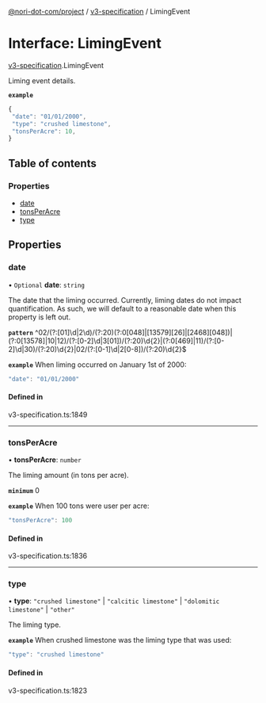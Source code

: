 [@nori-dot-com/project](../README.md) / [v3-specification](../modules/v3_specification.md) / LimingEvent

# Interface: LimingEvent

[v3-specification](../modules/v3_specification.md).LimingEvent

Liming event details.

**`example`**

```js
{
 "date": "01/01/2000",
 "type": "crushed limestone",
 "tonsPerAcre": 10,
}
```

## Table of contents

### Properties

- [date](v3_specification.LimingEvent.md#date)
- [tonsPerAcre](v3_specification.LimingEvent.md#tonsperacre)
- [type](v3_specification.LimingEvent.md#type)

## Properties

### date

• `Optional` **date**: `string`

The date that the liming occurred. Currently, liming dates do not impact quantification. As such, we will default to a reasonable date when this property is left out.

**`pattern`** ^02\/(?:[01]\d|2\d)\/(?:20)(?:0[048]|[13579][26]|[2468][048])|(?:0[13578]|10|12)\/(?:[0-2]\d|3[01])\/(?:20)\d{2}|(?:0[469]|11)\/(?:[0-2]\d|30)\/(?:20)\d{2}|02\/(?:[0-1]\d|2[0-8])\/(?:20)\d{2}$

**`example`** When liming occurred on January 1st of 2000:

```js
"date": "01/01/2000"
```

#### Defined in

v3-specification.ts:1849

___

### tonsPerAcre

• **tonsPerAcre**: `number`

The liming amount (in tons per acre).

**`minimum`** 0

**`example`** When 100 tons were user per acre:

```js
"tonsPerAcre": 100
```

#### Defined in

v3-specification.ts:1836

___

### type

• **type**: ``"crushed limestone"`` \| ``"calcitic limestone"`` \| ``"dolomitic limestone"`` \| ``"other"``

The liming type.

**`example`** When crushed limestone was the liming type that was used:

```js
"type": "crushed limestone"
```

#### Defined in

v3-specification.ts:1823
